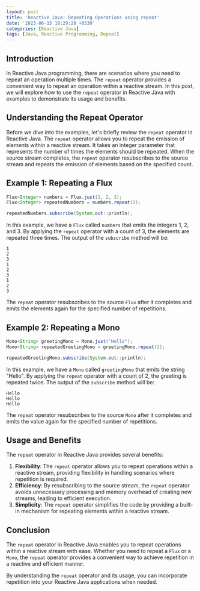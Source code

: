 ```yaml
---
layout: post
title: 'Reactive Java: Repeating Operations using repeat'
date: '2023-06-15 18:29:28 +0530'
categories: [Reactive Java]
tags: [Java, Reactive Programming, Repeat]
---
```


## Introduction

In Reactive Java programming, there are scenarios where you need to repeat an operation multiple times. The `repeat` operator provides a convenient way to repeat an operation within a reactive stream. In this post, we will explore how to use the `repeat` operator in Reactive Java with examples to demonstrate its usage and benefits.

## Understanding the Repeat Operator

Before we dive into the examples, let's briefly review the `repeat` operator in Reactive Java. The `repeat` operator allows you to repeat the emission of elements within a reactive stream. It takes an integer parameter that represents the number of times the elements should be repeated. When the source stream completes, the `repeat` operator resubscribes to the source stream and repeats the emission of elements based on the specified count.

## Example 1: Repeating a Flux

```java
Flux<Integer> numbers = Flux.just(1, 2, 3);
Flux<Integer> repeatedNumbers = numbers.repeat(3);

repeatedNumbers.subscribe(System.out::println);
```

In this example, we have a `Flux` called `numbers` that emits the integers 1, 2, and 3. By applying the `repeat` operator with a count of 3, the elements are repeated three times. The output of the `subscribe` method will be:

```
1
2
3
1
2
3
1
2
3
```

The `repeat` operator resubscribes to the source `Flux` after it completes and emits the elements again for the specified number of repetitions.

## Example 2: Repeating a Mono

```java
Mono<String> greetingMono = Mono.just("Hello");
Mono<String> repeatedGreetingMono = greetingMono.repeat(2);

repeatedGreetingMono.subscribe(System.out::println);
```

In this example, we have a `Mono` called `greetingMono` that emits the string "Hello". By applying the `repeat` operator with a count of 2, the greeting is repeated twice. The output of the `subscribe` method will be:

```
Hello
Hello
Hello
```

The `repeat` operator resubscribes to the source `Mono` after it completes and emits the value again for the specified number of repetitions.

## Usage and Benefits

The `repeat` operator in Reactive Java provides several benefits:

1. **Flexibility**: The `repeat` operator allows you to repeat operations within a reactive stream, providing flexibility in handling scenarios where repetition is required.
2. **Efficiency**: By resubscribing to the source stream, the `repeat` operator avoids unnecessary processing and memory overhead of creating new streams, leading to efficient execution.
3. **Simplicity**: The `repeat` operator simplifies the code by providing a built-in mechanism for repeating elements within a reactive stream.

## Conclusion

The `repeat` operator in Reactive Java enables you to repeat operations within a reactive stream with ease. Whether you need to repeat a `Flux` or a `Mono`, the `repeat` operator provides a convenient way to achieve repetition in a reactive and efficient manner.

By understanding the `repeat` operator and its usage, you can incorporate repetition into your Reactive Java applications when needed.